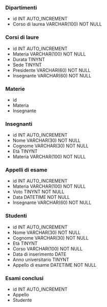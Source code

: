 <!-- 
Modellizzare la struttura di un database per memorizzare tutti i dati riguardanti una università:
sono presenti diversi Dipartimenti (es.: Lettere e Filosofia, Matematica, Ingegneria ecc.);
ogni Dipartimento offre più Corsi di Laurea (es.: Civiltà e Letterature Classiche, Informatica, Ingegneria Elettronica ecc..)
ogni Corso di Laurea prevede diversi Corsi (es.: Letteratura Latina, Sistemi Operativi 1, Analisi Matematica 2 ecc.);
ogni Corso può essere tenuto da diversi Insegnanti;
ogni Corso prevede più appelli d'Esame;
ogni Studente è iscritto ad un solo Corso di Laurea;
ogni Studente può iscriversi a più appelli di Esame;
per ogni appello d'Esame a cui lo Studente ha partecipato, è necessario memorizzare il voto ottenuto, anche se non sufficiente. Pensiamo a quali entità (tabelle) creare per il nostro database e cerchiamo poi di stabilirne le relazioni. Infine, andiamo a definire le colonne e i tipi di dato di ogni tabella.
Utilizzare https://www.diagrams.net/ per la creazione dello schema.
Esportare quindi il diagramma in png e caricarlo nella repo in un file html come visto a lezione.
 -->


 ### Dipartimenti
 - id INT AUTO_INCREMENT
 - Corso di laurea VARCHAR(100) NOT NULL

 ### Corsi di laure
 - id INT AUTO_INCREMENT
 - Materia VARCHAR(100) NOT NULL
 - Durata TINYNT
 - Sede TINYNT
 - Presidente VARCHAR(60) NOT NULL
 - Insegnante VARCHAR(60) NOT NULL

 ### Materie
 - id
 - Materia
 - Insegnante

 ### Insegnanti
 - id INT AUTO_INCREMENT
 - Nome VARCHAR(30) NOT NULL
 - Cognome VARCHAR(30) NOT NULL
 - Età TINYNT
 - Materia VARCHAR(100) NOT NULL

 ### Appelli di esame
 - id INT AUTO_INCREMENT
 - Materia VARCHAR(100) NOT NULL
 - Voto TINYNT NOT NULL
 - Data DATETIME NOT NULL
 - Insegnante VARCHAR(60) NOT NULL

 ### Studenti
 - id INT AUTO_INCREMENT
 - Nome VARCHAR(30) NOT NULL
 - Cognome VARCHAR(30) NOT NULL
 - Età TINYNT
 - Corso VARCHAR(100) NOT NULL
 - Data di inserimento DATE
 - Anno universitario TINYNT
 - Appello di esame DATETIME NOT NULL

 ### Esami conclusi
 - id INT AUTO_INCREMENT
 - Appello
 - Studente
